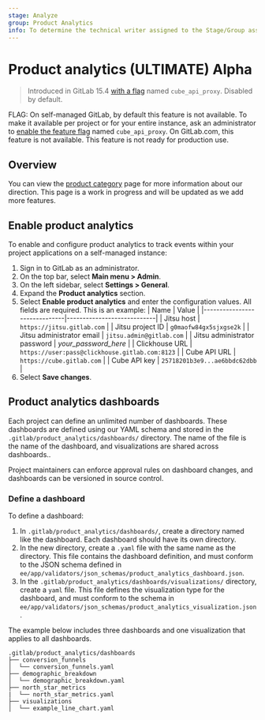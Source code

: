 ```yaml
---
stage: Analyze
group: Product Analytics
info: To determine the technical writer assigned to the Stage/Group associated with this page, see https://about.gitlab.com/handbook/product/ux/technical-writing/#assignments
---
```


# Product analytics **(ULTIMATE)** **Alpha**

> Introduced in GitLab 15.4 [with a flag](../../administration/feature_flags.md) named `cube_api_proxy`. Disabled by default.

FLAG:
On self-managed GitLab, by default this feature is not available. To make it available per project or for your entire instance, ask an administrator to [enable the feature flag](../../administration/feature_flags.md) named `cube_api_proxy`.
On GitLab.com, this feature is not available.
This feature is not ready for production use.

## Overview

You can view the [product category](https://about.gitlab.com/direction/analytics/product-analytics/) page for more information about our direction. This page is a work in progress and will be updated as we add more features.

## Enable product analytics

To enable and configure product analytics to track events
within your project applications on a self-managed instance:

1. Sign in to GitLab as an administrator.
1. On the top bar, select **Main menu > Admin**.
1. On the left sidebar, select **Settings > General**.
1. Expand the **Product analytics** section.
1. Select **Enable product analytics** and enter the configuration values.
   All fields are required. This is an example:
   | Name                         | Value                      |
   |------------------------------|----------------------------|
   | Jitsu host                   | `https://jitsu.gitlab.com` |
   | Jitsu project ID             | `g0maofw84gx5sjxgse2k` |
   | Jitsu administrator email    | `jitsu.admin@gitlab.com` |
   | Jitsu administrator password | _your_password_here_ |
   | Clickhouse URL               | `https://user:pass@clickhouse.gitlab.com:8123` |
   | Cube API URL                 | `https://cube.gitlab.com` |
   | Cube API key                 | `25718201b3e9...ae6bbdc62dbb` |
1. Select **Save changes**.

## Product analytics dashboards

Each project can define an unlimited number of dashboards. These dashboards are defined using our YAML schema and stored
in the `.gitlab/product_analytics/dashboards/` directory. The name of the file is the name of the dashboard, and visualizations are shared across dashboards..

Project maintainers can enforce approval rules on dashboard changes, and dashboards can be versioned in source control.

### Define a dashboard

To define a dashboard:

1. In `.gitlab/product_analytics/dashboards/`, create a directory named like the dashboard. Each dashboard should have its own directory.
1. In the new directory, create a `.yaml` file with the same name as the directory. This file contains the dashboard definition, and must conform to the JSON schema defined in `ee/app/validators/json_schemas/product_analytics_dashboard.json`.
1. In the `.gitlab/product_analytics/dashboards/visualizations/` directory, create a `yaml` file. This file defines the visualization type for the dashboard, and must conform to the schema in 
`ee/app/validators/json_schemas/product_analytics_visualization.json`.

The example below includes three dashboards and one visualization that applies to all dashboards.

```plaintext
.gitlab/product_analytics/dashboards
├── conversion_funnels
│  └── conversion_funnels.yaml
├── demographic_breakdown
│  └── demographic_breakdown.yaml
├── north_star_metrics
|  └── north_star_metrics.yaml
├── visualizations
│  └── example_line_chart.yaml
```
